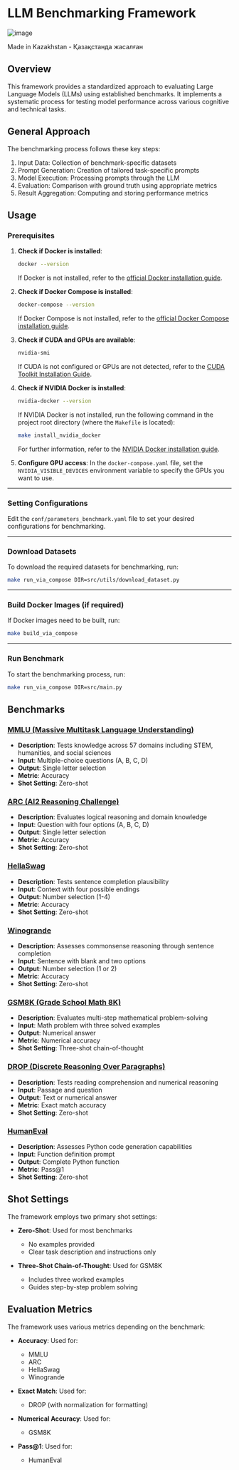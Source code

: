 # LLM Benchmarking Framework
![image](https://github.com/user-attachments/assets/a0420652-4e7c-483b-a902-ca10ac73b7c8)

Made in Kazakhstan - Қазақстанда жасалған
## Overview
This framework provides a standardized approach to evaluating Large Language Models (LLMs) using established benchmarks. It implements a systematic process for testing model performance across various cognitive and technical tasks.

## General Approach

The benchmarking process follows these key steps:

1. Input Data: Collection of benchmark-specific datasets
2. Prompt Generation: Creation of tailored task-specific prompts
3. Model Execution: Processing prompts through the LLM
4. Evaluation: Comparison with ground truth using appropriate metrics
5. Result Aggregation: Computing and storing performance metrics

## Usage

### Prerequisites

1. **Check if Docker is installed**:
   ```bash
   docker --version
   ```
   If Docker is not installed, refer to the [official Docker installation guide](https://docs.docker.com/get-docker/).

2. **Check if Docker Compose is installed**:
   ```bash
   docker-compose --version
   ```
   If Docker Compose is not installed, refer to the [official Docker Compose installation guide](https://docs.docker.com/compose/install/).

3. **Check if CUDA and GPUs are available**:
   ```bash
   nvidia-smi
   ```
   If CUDA is not configured or GPUs are not detected, refer to the [CUDA Toolkit Installation Guide](https://developer.nvidia.com/cuda-toolkit).

4. **Check if NVIDIA Docker is installed**:
   ```bash
   nvidia-docker --version
   ```
   If NVIDIA Docker is not installed, run the following command in the project root directory (where the `Makefile` is located):
   ```bash
   make install_nvidia_docker
   ```
   For further information, refer to the [NVIDIA Docker installation guide](https://docs.nvidia.com/datacenter/cloud-native/container-toolkit/install-guide.html).

5. **Configure GPU access**:
   In the `docker-compose.yaml` file, set the `NVIDIA_VISIBLE_DEVICES` environment variable to specify the GPUs you want to use.

---

### Setting Configurations

Edit the `conf/parameters_benchmark.yaml` file to set your desired configurations for benchmarking.

---

### Download Datasets

To download the required datasets for benchmarking, run:
```bash
make run_via_compose DIR=src/utils/download_dataset.py
```

---

### Build Docker Images (if required)

If Docker images need to be built, run:
```bash
make build_via_compose
```

---

### Run Benchmark

To start the benchmarking process, run:
```bash
make run_via_compose DIR=src/main.py
```

## Benchmarks

### [MMLU (Massive Multitask Language Understanding)](https://arxiv.org/abs/2009.03300)
- **Description**: Tests knowledge across 57 domains including STEM, humanities, and social sciences
- **Input**: Multiple-choice questions (A, B, C, D)
- **Output**: Single letter selection
- **Metric**: Accuracy
- **Shot Setting**: Zero-shot

### [ARC (AI2 Reasoning Challenge)](https://arxiv.org/abs/1803.05457)
- **Description**: Evaluates logical reasoning and domain knowledge
- **Input**: Question with four options (A, B, C, D)
- **Output**: Single letter selection
- **Metric**: Accuracy
- **Shot Setting**: Zero-shot

### [HellaSwag](https://arxiv.org/abs/1905.07830)
- **Description**: Tests sentence completion plausibility
- **Input**: Context with four possible endings
- **Output**: Number selection (1-4)
- **Metric**: Accuracy
- **Shot Setting**: Zero-shot

### [Winogrande](https://arxiv.org/abs/1907.10641)
- **Description**: Assesses commonsense reasoning through sentence completion
- **Input**: Sentence with blank and two options
- **Output**: Number selection (1 or 2)
- **Metric**: Accuracy
- **Shot Setting**: Zero-shot

### [GSM8K (Grade School Math 8K)](https://arxiv.org/abs/2110.14168)
- **Description**: Evaluates multi-step mathematical problem-solving
- **Input**: Math problem with three solved examples
- **Output**: Numerical answer
- **Metric**: Numerical accuracy
- **Shot Setting**: Three-shot chain-of-thought

### [DROP (Discrete Reasoning Over Paragraphs)](https://arxiv.org/abs/1903.00161)
- **Description**: Tests reading comprehension and numerical reasoning
- **Input**: Passage and question
- **Output**: Text or numerical answer
- **Metric**: Exact match accuracy
- **Shot Setting**: Zero-shot

### [HumanEval](https://arxiv.org/abs/2107.03374)
- **Description**: Assesses Python code generation capabilities
- **Input**: Function definition prompt
- **Output**: Complete Python function
- **Metric**: Pass@1
- **Shot Setting**: Zero-shot

## Shot Settings

The framework employs two primary shot settings:

- **Zero-Shot**: Used for most benchmarks
  - No examples provided
  - Clear task description and instructions only

- **Three-Shot Chain-of-Thought**: Used for GSM8K
  - Includes three worked examples
  - Guides step-by-step problem solving

## Evaluation Metrics

The framework uses various metrics depending on the benchmark:

- **Accuracy**: Used for:
  - MMLU
  - ARC
  - HellaSwag
  - Winogrande

- **Exact Match**: Used for:
  - DROP (with normalization for formatting)

- **Numerical Accuracy**: Used for:
  - GSM8K

- **Pass@1**: Used for:
  - HumanEval


